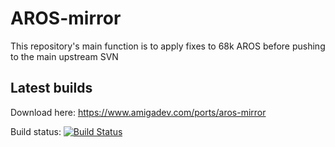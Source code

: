 # AROS-mirror
This repository's main function is to apply fixes to 68k AROS before pushing to the main upstream SVN

## Latest builds

Download here: https://www.amigadev.com/ports/aros-mirror

Build status: [![Build Status](http://jenkins.amigadev.com:8080/job/AROS/job/ABI_V1/badge/icon)](http://jenkins.amigadev.com:8080/job/AROS/job/ABI_V1/)
